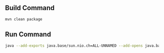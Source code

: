 ## Build Command

```bash
mvn clean package
```

## Run Command

```bash
java --add-exports java.base/sun.nio.ch=ALL-UNNAMED --add-opens java.base/java.nio=ALL-UNNAMED --add-opens java.base/java.lang.invoke=ALL-UNNAMED --add-opens java.base/java.util=ALL-UNNAMED -jar spring-api/target/spring-api-1.0-SNAPSHOT.jar
```